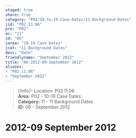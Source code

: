 ```yaml
---  
staged: true  
share: true  
category: "P02/10-to-19-Case-Dates/11-Background-Dates"  
jid: "P02.11.06"  
pro: "P02"  
ac: "11"  
id: "06"  
jarea: "10-19 Case Dates"  
jcat: "11 Background Dates"  
desc: "Date"  
friendlyname: "September 2012"  
title: "06-2012-09-September-2012"  
aliases:   
- "P02.11.06"  
- "September 2012"  
---  
```

>[!info]- Location: P02.11.06  
>**Area:** P02 - 10-19 Case Dates  
>**Category:** 11 - 11 Background Dates  
>**ID:** 06 - September 2012  
  
# 2012-09 September 2012  
